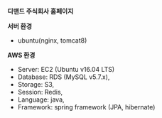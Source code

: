 **디맨드 주식회사 홈페이지**

**서버 환경**
* ubuntu(nginx, tomcat8)

**AWS 환경**
* Server: EC2 (Ubuntu v16.04 LTS)
* Database: RDS (MySQL v5.7.x),
* Storage: S3,
* Session: Redis,
* Language: java,
* Framework: spring framework (JPA, hibernate)